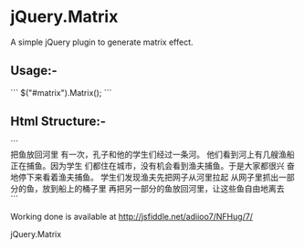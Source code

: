 jQuery.Matrix
=============
A simple jQuery plugin to generate matrix effect.

<h2>Usage:-</h2>
```
$("#matrix").Matrix();
```

<h2>Html Structure:-</h2>
```
  <div id="matrix">
    <span>把鱼放回河里</span>  
    <span>有一次，孔子和他的学生们经过一条河。</span>  
    <span>他们看到河上有几艘渔船正在捕鱼。因为学生</span>  
    <span>们都住在城市，没有机会看到渔夫捕鱼。于是大家都很兴</span>  
    <span>奋地停下来看着渔夫捕鱼。</span>  
    <span>学生们发现渔夫先把网子从河里拉起</span>  
    <span>从网子里抓出一部分的鱼，放到船上的桶子里</span>  
    <span>再把另一部分的鱼放回河里，让这些鱼自由地离去</span>
  </div>
```

Working done is available at http://jsfiddle.net/adiioo7/NFHug/7/

jQuery.Matrix
